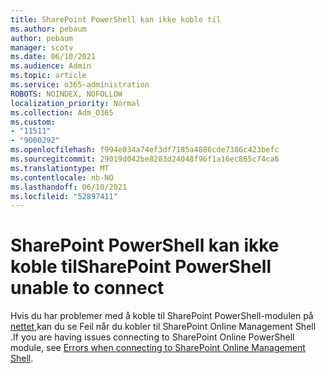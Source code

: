 ```yaml
---
title: SharePoint PowerShell kan ikke koble til
ms.author: pebaum
author: pebaum
manager: scotv
ms.date: 06/10/2021
ms.audience: Admin
ms.topic: article
ms.service: o365-administration
ROBOTS: NOINDEX, NOFOLLOW
localization_priority: Normal
ms.collection: Adm_O365
ms.custom:
- "11511"
- "9000292"
ms.openlocfilehash: f994e034a74ef3df7185a4886cde7386c423befc
ms.sourcegitcommit: 29019d042be8283d24048f96f1a16ec865c74ca6
ms.translationtype: MT
ms.contentlocale: nb-NO
ms.lasthandoff: 06/10/2021
ms.locfileid: "52897411"
---
```

# <a name="sharepoint-powershell-unable-to-connect"></a><span data-ttu-id="60664-102">SharePoint PowerShell kan ikke koble til</span><span class="sxs-lookup"><span data-stu-id="60664-102">SharePoint PowerShell unable to connect</span></span>

<span data-ttu-id="60664-103">Hvis du har problemer med å koble til SharePoint PowerShell-modulen på [nettet,](/sharepoint/troubleshoot/administration/errors-connecting-to-management-shell)kan du se Feil når du kobler til SharePoint Online Management Shell .</span><span class="sxs-lookup"><span data-stu-id="60664-103">If you are having issues connecting to SharePoint Online PowerShell module, see [Errors when connecting to SharePoint Online Management Shell](/sharepoint/troubleshoot/administration/errors-connecting-to-management-shell).</span></span>